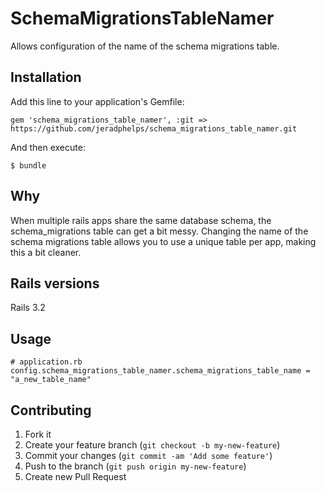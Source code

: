 # SchemaMigrationsTableNamer

Allows configuration of the name of the schema migrations table.

## Installation

Add this line to your application's Gemfile:

    gem 'schema_migrations_table_namer', :git => https://github.com/jeradphelps/schema_migrations_table_namer.git

And then execute:

    $ bundle

## Why

When multiple rails apps share the same database schema, the schema_migrations table can get a bit messy.  Changing the name of the schema migrations table allows you to use a unique table per app, making this a bit cleaner.

## Rails versions

Rails 3.2

## Usage

    # application.rb
    config.schema_migrations_table_namer.schema_migrations_table_name = "a_new_table_name"

## Contributing

1. Fork it
2. Create your feature branch (`git checkout -b my-new-feature`)
3. Commit your changes (`git commit -am 'Add some feature'`)
4. Push to the branch (`git push origin my-new-feature`)
5. Create new Pull Request